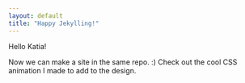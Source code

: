 ```yaml
---
layout: default
title: "Happy Jekylling!"
---
```


Hello Katia!

Now we can make a site in the same repo. :)
Check out the cool CSS animation I made to add to the design.

